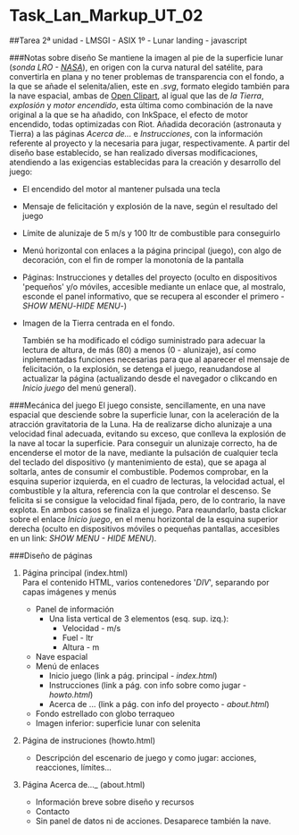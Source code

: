 # Task_Lan_Markup_UT_02
##Tarea 2ª unidad - LMSGI - ASIX 1º - Lunar landing - javascript

###Notas sobre diseño
    Se mantiene la imagen al pie de la superficie lunar (_sonda LRO - [NASA](www.nasa.gov/multimedia/imagegallery/index.html)_), en origen con la curva natural del satélite, para convertirla en plana y no tener problemas de transparencia con el fondo, a la que se añade el selenita/alien, este en _.svg_, formato elegido también para la nave espacial, ambas de [Open Clipart](openclipart.org), al igual que las de _la Tierra_, _explosión_ y _motor encendido_, esta última como combinación de la nave original a la que se ha añadido, con InkSpace, el efecto de motor encendido, todas optimizadas con Riot.
    Añadida decoración (astronauta y Tierra) a las páginas _Acerca de..._ e _Instrucciones_, con la información referente al proyecto y la necesaria para jugar, respectivamente.
     A partir del diseño base establecido, se han realizado diversas modificaciones, atendiendo a las exigencias establecidas para la creación y desarrollo del juego:
   * El encendido del motor al mantener pulsada una tecla
   * Mensaje de felicitación y explosión de la nave, según el resultado del juego
   * Límite de alunizaje de 5 m/s y 100 ltr de combustible para conseguirlo
   * Menú horizontal con enlaces a la página principal (juego), con algo de decoración, con el fin de romper la monotonía de la  pantalla
   * Páginas: Instrucciones y detalles del proyecto (oculto en dispositivos 'pequeños' y/o móviles, accesible mediante un enlace que, al mostralo, esconde el panel informativo, que se recupera al esconder el primero -_SHOW MENU_-_HIDE MENU_-)
   * Imagen de la Tierra centrada en el fondo.
   
     También se ha modificado el código suministrado para adecuar la lectura de altura, de más (80) a menos (0 - alunizaje), así como inplementadas funciones necesarias para que al aparecer el mensaje de felicitación, o la explosión, se detenga el juego, reanudandose al actualizar la página (actualizando desde el navegador o clikcando en _Inicio juego_ del menú general).

###Mecánica del juego
     El juego consiste, sencillamente, en una nave espacial que desciende sobre la superficie lunar, con la aceleración de la atracción gravitatoria de la Luna. Ha de realizarse dicho alunizaje a una velocidad final adecuada, evitando su exceso, que conlleva la explosión de la nave al tocar la superficie. 
     Para conseguir un alunizaje correcto, ha de encenderse el motor de la nave, mediante la pulsación de cualquier tecla del teclado del dispositivo (y mantenimiento de esta), que se apaga al soltarla, antes de consumir el combustible. Podemos comprobar, en la esquina superior izquierda, en el cuadro de lecturas, la velocidad actual, el combustible y la altura, referencia con la que controlar el descenso.
     Se felicita si se consigue la velocidad final fijada, pero, de lo contrario, la nave explota. En ambos casos se finaliza el juego.
     Para reaundarlo, basta clickar sobre el enlace _Inicio juego_, en el menu horizontal de la esquina superior derecha (oculto en dispositivos móviles o pequeñas pantallas, accesibles en un link: _SHOW MENU - HIDE MENU_).
     

###Diseño de páginas

1. Página principal (index.html)  
    Para el contenido HTML, varios contenedores '_DIV_', separando por capas imágenes y menús 
   * Panel de información
       * Una lista vertical de 3 elementos (esq. sup. izq.): 
          * Velocidad - m/s
          * Fuel - ltr
          * Altura - m
   * Nave espacial
   * Menú de enlaces
      * Inicio juego (link a pág. principal - _index.html_)
      * Instrucciones (link a pág. con info sobre como jugar - _howto.html_)
      * Acerca de ... (link a pág. con info del proyecto - _about.html_)
   * Fondo estrellado con globo terraqueo
   * Imagen inferior: superficie lunar con selenita
       
2. Página de instruciones (howto.html)    
   * Descripción del escenario de juego y como jugar: acciones, reacciones, límites...
   
3. Página Acerca de..._ (about.html)
   * Información breve sobre diseño y recursos
   * Contacto
   * Sin panel de datos ni de acciones. Desaparece también la nave.
